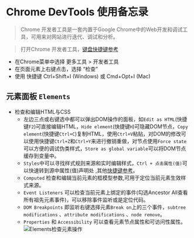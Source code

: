 # Chrome DevTools 使用备忘录
> Chrome 开发者工具是一套内置于Google Chrome中的Web开发和调试工具，可用来对网站进行迭代、调试和分析。

> 打开Chrome 开发者工具，[键盘快捷键参考](https://developers.google.com/web/tools/chrome-devtools/shortcuts)
- 在Chrome菜单中选择 更多工具 > 开发者工具
- 在页面元素上右键点击，选择 “检查”
- 使用 快捷键 Ctrl+Shift+I (Windows) 或 Cmd+Opt+I (Mac)

## 元素面板 `Elements`
- 检查和编辑HTML与CSS
  - 左边三点或右键选中都可以弹出DOM操作的面板，如`Edit as HTML`(快捷键`F2`)可直接编辑HTML，`Hide element`(快捷键`H`)可隐藏DOM节点，`Copy element`(快捷键`Ctrl+C`)复制HTML，使用`Ctrl+V`粘贴，对DOM的修改可以使用快捷键`Ctrl+Z`和`Ctrl+Y`来进行撤销重做，对节点使用`Force state`可以方便的调试伪类样式，`Store as global variable`可以将DOM节点缓存到变量中。
  - `Styles`中可以寻找样式规则来源和实时编辑样式，`Ctrl + 点击属性(值)`可以快速转到源中属性(值)声明处	,其他[快捷键参考](https://developers.google.com/web/tools/chrome-devtools/shortcuts)。
  - `Computed` 检查和编辑当前元素的框模型参数,可用于定位当前元素生效样式来源。
  - `Event Listeners` 可以检查当前元素上绑定的事件(勾选Ancestor All查看所有祖先元素事件)，可以移除事件监听或是定位代码。
  - `DOM Breakpoints` 即监听右键选择元素`Break on`上的三个事件，`subtree modifications` 、`attribute modifications` 、`node remove`。
  - `Properties` 和 `Accessibility` 可以查看元素节点属性和可访问性属性。
![Elements检查元素操作](http://q8cyvs2hp.bkt.clouddn.com/Snipaste_2020-04-06_16-38-09.png)